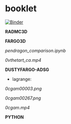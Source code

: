 # booklet

[![Binder](https://mybinder.org/badge_logo.svg)](https://mybinder.org/v2/gh/volodia99/booklet/master)

**RADMC3D**

**FARGO3D** 

*pendragon_comparison.ipynb*

*0vthetart_ca.mp4*

**DUSTYFARGO-ADSG** 
- lagrange: 

*0cgam00003.png* 

*0cgam00267.png* 

*0cgam.mp4* 

**PYTHON**
